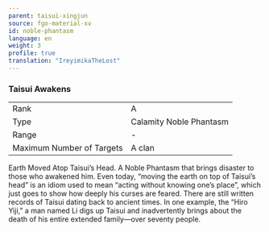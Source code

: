 ```yaml
---
parent: taisui-xingjun
source: fgo-material-xv
id: noble-phantasm
language: en
weight: 3
profile: true
translation: "IreyimikaTheLost"
---
```


### Taisui Awakens

<table>
  <tr><td>Rank</td><td>A</td></tr>
  <tr><td>Type</td><td>Calamity Noble Phantasm</td></tr>
  <tr><td>Range</td><td>-</td></tr>
  <tr><td>Maximum Number of Targets</td><td>A clan</td></tr>
</table>

Earth Moved Atop Taisui’s Head.
A Noble Phantasm that brings disaster to those who awakened him. Even today, “moving the earth on top of Taisui’s head” is an idiom used to mean “acting without knowing one’s place”, which just goes to show how deeply his curses are feared. There are still written records of Taisui dating back to ancient times. In one example, the “Hiro Yiji,” a man named Li digs up Taisui and inadvertently brings about the death of his entire extended family—over seventy people.

